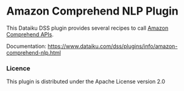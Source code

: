 # Amazon Comprehend NLP Plugin

This Dataiku DSS plugin provides several recipes to call [Amazon Comprehend APIs](https://aws.amazon.com/comprehend/).

Documentation: https://www.dataiku.com/dss/plugins/info/amazon-comprehend-nlp.html

### Licence
This plugin is distributed under the Apache License version 2.0
